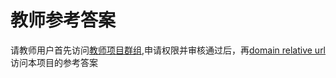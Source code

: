 # 教师参考答案
请教师用户首先访问[教师项目群组](https://www.codecode.net/engintime/cp-lab/teachers-packet),申请权限并审核通过后，再[domain relative url](engintime/cp-lab/teachers-packet/Lab06.git)访问本项目的参考答案